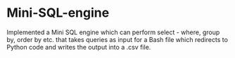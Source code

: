 # Mini-SQL-engine
Implemented a Mini SQL engine which can perform select - where, group by, order by etc. that takes queries as input for a Bash file which redirects to Python code and writes the output into a .csv file.

